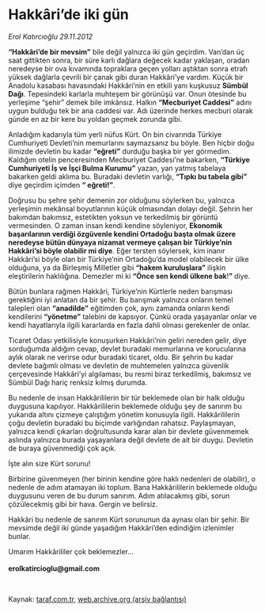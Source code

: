 # Hakkâri’de iki gün

*Erol Katırcıoğlu 29.11.2012*

<div class="yazi"><p><b>“Hakkâri’de bir mevsim”</b> bile değil yalnızca iki gün geçirdim. Van’dan üç saat gittikten sonra, bir süre karlı dağlara değecek kadar yaklaşan, oradan neredeyse bir ova kıvamında topraklara geçen yolları aştıktan sonra etrafı yüksek dağlarla çevrili bir çanak gibi duran Hakkâri’ye vardım. Küçük bir Anadolu kasabası havasındaki Hakkâri’nin en etkili yanı kuşkusuz <b>Sümbül Dağı</b>. Tepesindeki karlarla muhteşem bir görünüşü var. Onun ötesinde bu yerleşime “şehir” demek bile imkânsız. Halkın <b>“Mecburiyet Caddesi”</b> adını uygun bulduğu tek bir ana caddesi var. Adı üzerinde herkes mecburi olarak günde en az bir kere bu yoldan geçmek zorunda gibi.</p>
<p>Anladığım kadarıyla tüm yerli nüfus Kürt. On bin civarında Türkiye Cumhuriyeti Devleti’nin memurlarını saymazsanız bu böyle. Ben hiçbir doğu ilimizde devletin bu kadar <b>“eğreti”</b> durduğu başka bir yer görmedim. Kaldığım otelin penceresinden Mecburiyet Caddesi’ne bakarken, <b>“Türkiye Cumhuriyeti İş ve İşçi Bulma Kurumu”</b> yazan, yan yatmış tabelaya bakarken geldi aklıma bu. Buradaki devletin varlığı, <b>“Tıpkı bu tabela gibi”</b> diye geçirdim içimden <b>“ eğreti!”</b>. </p>
<p>Doğrusu bu şehre şehir demenin zor olduğunu söylerken bu, yalnızca yerleşimin mekânsal boyutlarının küçük olmasından dolayı değil. Şehrin her bakımdan bakımsız, estetikten yoksun ve terkedilmiş bir görüntü vermesinden. O zaman insan kendi kendine söyleniyor, <b>Ekonomik başarılarının verdiği özgüvenle kendini Ortadoğu başta olmak üzere neredeyse bütün dünyaya nizamat vermeye çalışan bir Türkiye’nin Hakkâri’si böyle olabilir mi diye</b>. Eğer tersten söylersek, kim inanır Hakkâri’si böyle olan bir Türkiye’nin Ortadoğu’da model olabilecek bir ülke olduğuna, ya da Birleşmiş Milletler gibi <b>“hakem kuruluşlara”</b> ilişkin eleştirilerin haklılığına. Demezler mi ki <b>“Önce sen kendi ülkene bak</b>!<b>”</b> diye.</p>
<p>Bütün bunlara rağmen Hakkâri, Türkiye’nin Kürtlerle neden barışması gerektiğini iyi anlatan da bir şehir. Bu barışmak yalnızca onların temel talepleri olan <b>“anadilde”</b> eğitimden çok, aynı zamanda onların kendi kendilerini <b>“yönetme”</b> talebini de kapsıyor. Çünkü orada yaşayanlar onlar ve kendi hayatlarıyla ilgili kararlarda en fazla dahli olması gerekenler de onlar.</p>
<p>Ticaret Odası yetkilisiyle konuşurken Hakkâri’nin geliri nereden gelir, diye sorduğumda aldığım cevap, devlet buradaki memurlarına ve korucularına aylık olarak ne verirse odur buradaki ticaret, oldu. Bir şehrin bu kadar devlete bağımlı olması ve devletin de muhtemelen yalnızca güvenlik çerçevesinde Hakkâri’yi algılaması, bu resmi biraz terkedilmiş, bakımsız ve Sümbül Dağı hariç renksiz kılmış durumda.</p>
<p>Bu nedenle de insan Hakkârililerin bir tür beklemede olan bir halk olduğu duygusuna kapılıyor. Hakkârililerin beklemede olduğu şey de sanırım bu yukarıda altını çizmeye çalıştığım yönetim konusuyla ilgili. Hakkârililerin çoğu devletin buradaki bu biçimde varlığından rahatsız. Paylaşmayan, yalnızca kendi çıkarları doğrultusunda karar alan bir devlete güvenmemek aslında yalnızca burada yaşayanlara değil devlete de ait bir duygu. Devletin de buraya güvenmediği çok açık. </p>
<p>İşte alın size Kürt sorunu!</p>
<p>Birbirine güvenmeyen (her birinin kendine göre haklı nedenleri de olabilir), o nedenle de adım atamayan iki toplum. Bana Hakkârililerin beklemede olduğu duygusunu veren de bu durum sanırım. Adım atılacakmış gibi, sorun çözülecekmiş gibi bir hava. Gergin ve belirsiz.</p>
<p>Hakkâri bu nedenle de sanırım Kürt sorununun da aynası olan bir şehir. Bir mevsimde değil iki günde yaşadığım Hakkâri’den edindiğim izlenimler bunlar.</p>
<p>Umarım Hakkârililer çok beklemezler...<br/><br/><b>erolkatircioglu@gmail.com</b></p>
<p> </p>
</div>

Kaynak: [taraf.com.tr](http://www.taraf.com.tr/erol-katircioglu/makale-hakkari-de-iki-gun.htm), [web.archive.org (arşiv bağlantısı)](http://web.archive.org/web/20130909061820/http://www.taraf.com.tr/erol-katircioglu/makale-hakkari-de-iki-gun.htm)
